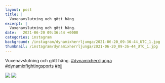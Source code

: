 ```yaml
---
layout: post
title: |
  Vuxenavslutning och gött häng
excerpt: |
  Vuxenavslutning och gött häng.   
date:   2021-06-20 09:36:44 +0000
categories: instagram
background: /instagram/dynamixherrljunga/2021-06-20_09-36-44_UTC_1.jpg
thumbnail: /instagram/dynamixherrljunga/2021-06-20_09-36-44_UTC_1.jpg
---
```

Vuxenavslutning och gött häng. [#dynamixherrljunga](https://www.instagram.com/explore/tags/dynamixherrljunga/) [#dynamixfightingsports](https://www.instagram.com/explore/tags/dynamixfightingsports/) [#bjj](https://www.instagram.com/explore/tags/bjj/)



<img src='/www-dynamix-herrljunga/instagram/dynamixherrljunga/2021-06-20_09-36-44_UTC_1.jpg' class='img-fluid' />


<img src='/www-dynamix-herrljunga/instagram/dynamixherrljunga/2021-06-20_09-36-44_UTC_2.jpg' class='img-fluid' />
